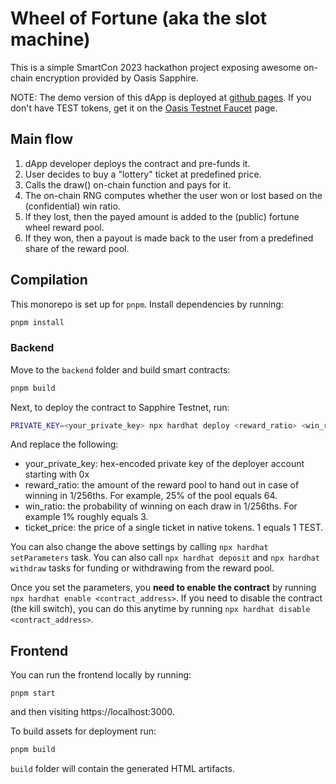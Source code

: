 # Wheel of Fortune (aka the slot machine)

This is a simple SmartCon 2023 hackathon project exposing awesome on-chain
encryption provided by Oasis Sapphire.

NOTE: The demo version of this dApp is deployed at [github pages]. If you don't
have TEST tokens, get it on the [Oasis Testnet Faucet] page.

[github pages]: https://matevz.github.io/demo-slot
[Oasis Testnet Faucet]: https://faucet.testnet.oasis.dev/

## Main flow

1. dApp developer deploys the contract and pre-funds it.
2. User decides to buy a "lottery" ticket at predefined price.
3. Calls the draw() on-chain function and pays for it.
4. The on-chain RNG computes whether the user won or lost based on the
   (confidential) win ratio.
5. If they lost, then the payed amount is added to the (public) fortune wheel
   reward pool.
6. If they won, then a payout is made back to the user from a predefined share
   of the reward pool.

## Compilation

This monorepo is set up for `pnpm`. Install dependencies by running:

```sh
pnpm install
```

### Backend

Move to the `backend` folder and build smart contracts:

```sh
pnpm build
```

Next, to deploy the contract to Sapphire Testnet, run:

```sh
PRIVATE_KEY=<your_private_key> npx hardhat deploy <reward_ratio> <win_ratio> <ticket_price> --network sapphire-testnet
```

And replace the following:
- your_private_key: hex-encoded private key of the deployer account starting
  with 0x
- reward_ratio: the amount of the reward pool to hand out in case of winning
  in 1/256ths. For example, 25% of the pool equals 64.
- win_ratio: the probability of winning on each draw in 1/256ths. For example
  1% roughly equals 3.
- ticket_price: the price of a single ticket in native tokens. 1 equals 1 TEST.

You can also change the above settings by calling `npx hardhat setParameters`
task. You can also call `npx hardhat deposit` and `npx hardhat withdraw` tasks
for funding or withdrawing from the reward pool.

Once you set the parameters, you **need to enable the contract** by running
`npx hardhat enable <contract_address>`. If you need to disable the contract
(the kill switch), you can do this anytime by running `npx hardhat disable
<contract_address>`.

## Frontend

You can run the frontend locally by running:

```shell
pnpm start
```

and then visiting https://localhost:3000.

To build assets for deployment run:

```sh
pnpm build
```

`build` folder will contain the generated HTML artifacts.

